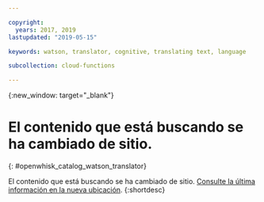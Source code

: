 ```yaml
---

copyright:
  years: 2017, 2019
lastupdated: "2019-05-15"

keywords: watson, translator, cognitive, translating text, language

subcollection: cloud-functions

---
```


{:new_window: target="_blank"}
# El contenido que está buscando se ha cambiado de sitio.
{: #openwhisk_catalog_watson_translator}

El contenido que está buscando se ha cambiado de sitio. [Consulte la última información en la nueva ubicación](/docs/openwhisk?topic=cloud-functions-pkg_translator).
{:shortdesc}
